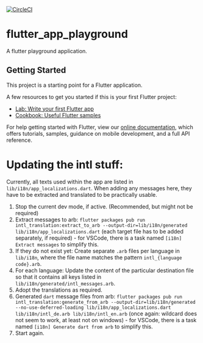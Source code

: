 [![CircleCI](https://circleci.com/gh/DorianGrey/flutter_app_playground.svg?style=svg)](https://circleci.com/gh/DorianGrey/flutter_app_playground)

# flutter_app_playground

A flutter playground application.

## Getting Started

This project is a starting point for a Flutter application.

A few resources to get you started if this is your first Flutter project:

- [Lab: Write your first Flutter app](https://flutter.io/docs/get-started/codelab)
- [Cookbook: Useful Flutter samples](https://flutter.io/docs/cookbook)

For help getting started with Flutter, view our 
[online documentation](https://flutter.io/docs), which offers tutorials, 
samples, guidance on mobile development, and a full API reference.

# Updating the intl stuff:
Currently, all texts used within the app are listed in `lib/i18n/app_localizations.dart`. When adding any messages here, they have to be extracted and translated to be practically usable.

1. Stop the current dev mode, if active. (Recommended, but might not be required) 
2. Extract messages to arb: `flutter packages pub run intl_translation:extract_to_arb --output-dir=lib/i18n/generated lib/i18n/app_localizations.dart` (each target file has to be added separately, if required) - for VSCode, there is a task named `[i18n] Extract messages` to simplify this.
3. If they do not exist yet: Create separate `.arb` files per language in `lib/i18n`, where the file name matches the pattern `intl_{language code}.arb`.
4. For each language: Update the content of the particular destination file so that it contains all keys listed in `lib/i18n/generated/intl_messages.arb`.
5. Adopt the translations as required.
6. Generated `dart` message files from arb: `flutter packages pub run intl_translation:generate_from_arb --output-dir=lib/i18n/generated --no-use-deferred-loading lib/i18n/app_localizations.dart lib/i18n/intl_de.arb lib/i18n/intl_en.arb` (once again: wildcard does not seem to work, at least not on windows) - for VSCode, there is a task named `[i18n] Generate dart from arb` to simplify this.
7. Start again.